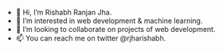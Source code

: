 - 👋 Hi, I’m Rishabh Ranjan Jha.
- 👀 I’m interested in web development & machine learning.
- 💞️ I’m looking to collaborate on projects of web development.
- 📫 You can reach me on twitter @rjharishabh.

<!---
rjharishabh/rjharishabh is a ✨ special ✨ repository because its `README.md` (this file) appears on your GitHub profile.
You can click the Preview link to take a look at your changes.
--->
